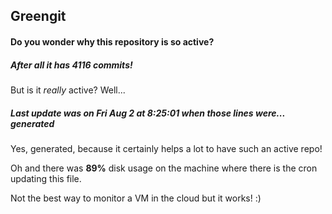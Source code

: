## Greengit

#### Do you wonder why this repository is so active?

##### After all it has 4116 commits!

But is it *really* active? Well...

##### Last update was on Fri Aug 2 at 8:25:01 when those lines were... generated

Yes, generated, because it certainly helps a lot to have such an active repo!

Oh and there was **89%** disk usage on the machine
where there is the cron updating this file.

Not the best way to monitor a VM in the cloud but it works! :)
